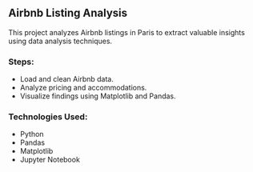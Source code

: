 ## Airbnb Listing Analysis
This project analyzes Airbnb listings in Paris to extract valuable insights using data analysis techniques.

### Steps:
- Load and clean Airbnb data.
- Analyze pricing and accommodations.
- Visualize findings using Matplotlib and Pandas.

### Technologies Used:
- Python
- Pandas
- Matplotlib
- Jupyter Notebook
